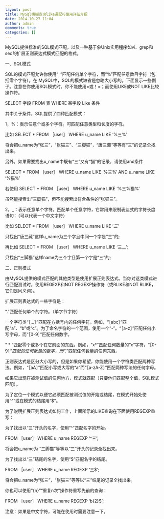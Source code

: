 ```yaml
---
layout: post
title: MySql模糊查询like通配符使用详细介绍
date: 2014-10-27 11:04
author: admin
comments: true
categories: []
---
```

MySQL提供标准的SQL模式匹配，以及一种基于象Unix实用程序如vi、grep和sed的扩展正则表达式模式匹配的格式。

一、SQL模式

SQL的模式匹配允许你使用“_”匹配任何单个字符，而“%”匹配任意数目字符（包括零个字符）。在 MySQL中，SQL的模式缺省是忽略大小写的。下面显示一些例子。注意在你使用SQL模式时，你不能使用=或！=；而使用LIKE或NOT LIKE比较操作符。

SELECT 字段 FROM 表 WHERE 某字段 Like 条件

其中关于条件，SQL提供了四种匹配模式：

1，%：表示任意个或多个字符。可匹配任意类型和长度的字符。

比如 SELECT * FROM ［user］ WHERE u_name LIKE ‘%三%’

将会把u_name为“张三”，“张猫三”、“三脚猫”，“唐三藏”等等有“三”的记录全找出来。

另外，如果需要找出u_name中既有“三”又有“猫”的记录，请使用and条件

SELECT * FROM ［user］ WHERE u_name LIKE ‘%三%’ AND u_name LIKE ‘%猫%’

若使用 SELECT * FROM ［user］ WHERE u_name LIKE ‘%三%猫%’

虽然能搜索出“三脚猫”，但不能搜索出符合条件的“张猫三”。

2，_：表示任意单个字符。匹配单个任意字符，它常用来限制表达式的字符长度语句：（可以代表一个中文字符）

比如 SELECT * FROM ［user］ WHERE u_name LIKE ‘_三_’

只找出“唐三藏”这样u_name为三个字且中间一个字是“三”的;

再比如 SELECT * FROM ［user］ WHERE u_name LIKE ‘三__’;

只找出“三脚猫”这样name为三个字且第一个字是“三”的;

二、正则模式

由MySQL提供的模式匹配的其他类型是使用扩展正则表达式。当你对这类模式进行匹配测试时，使用REGEXP和NOT REGEXP操作符（或RLIKE和NOT RLIKE，它们是同义词）。

扩展正则表达式的一些字符是：

“.”匹配任何单个的字符。（单字节字符）

一个字符类“［...］”匹配在方括号内的任何字符。例如，“［abc］”匹配“a”、“b”或“c”。为了命名字符的一个范围，使用一个“-”。“［a-z］”匹配任何小写字母，而“［0-9］”匹配任何数字。

“ * ”匹配零个或多个在它前面的东西。例如，“x*”匹配任何数量的“x”字符，“［0-9］*”匹配的任何数量的数字，而“.*”匹配任何数量的任何东西。

正则表达式是区分大小写的，但是如果你希望，你能使用一个字符类匹配两种写法。例如，“［aA］”匹配小写或大写的“a”而“［a-zA-Z］”匹配两种写法的任何字母。

如果它出现在被测试值的任何地方，模式就匹配（只要他们匹配整个值，SQL模式匹配）。

为了定位一个模式以便它必须匹配被测试值的开始或结尾，在模式开始处使用“^”或在模式的结尾用“$”。

为了说明扩展正则表达式如何工作，上面所示的LIKE查询在下面使用REGEXP重写：

为了找出以“三”开头的名字，使用“^”匹配名字的开始。

FROM ［user］ WHERE u_name REGEXP ‘^三’;

将会把u_name为 “三脚猫”等等以“三”开头的记录全找出来。

为了找出以“三”结尾的名字，使用“$”匹配名字的结尾。

FROM ［user］ WHERE u_name REGEXP ‘三$’;

将会把u_name为“张三”，“张猫三”等等以“三”结尾的记录全找出来。

你也可以使用“{n}”“重复n次”操作符重写先前的查询：

FROM ［user］ WHERE u_name REGEXP ‘b{2}$’;

注意：如果是中文字符，可能在使用时需要注意一下。
